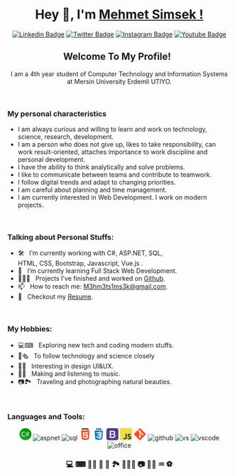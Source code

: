 <div align="center">
	
# Hey 👋, I'm [Mehmet Simsek !](https://github.com/m3hm3ts1ms3k/)


[![Linkedin Badge](https://img.shields.io/badge/-LinkedIn-0e76a8?style=flat-square&logo=Linkedin&logoColor=white)](https://www.linkedin.com/in/mehmet-simsek-431b1b196/)
[![Twitter Badge](https://img.shields.io/badge/-Twitter-00acee?style=flat-square&logo=Twitter&logoColor=white)](https://twitter.com/mehmets1ms3k)
[![Instagram Badge](https://img.shields.io/badge/-Instagram-e4405f?style=flat-square&logo=Instagram&logoColor=white)](https://www.instagram.com/mehmetsimsek.mn/)
[![Youtube Badge](https://img.shields.io/badge/-Youtube-ff0000?style=flat-square&logo=Youtube&logoColor=white)](https://www.youtube.com/channel/UCiT3qtZaMVFXyVdewroC8SQ)	

## Welcome To My Profile! &nbsp;

I am a 4th year student of Computer Technology and Information Systems at Mersin University Erdemli UTIYO.
<br>
</div><br>


### My personal characteristics <br>
- I am always curious and willing to learn and work on technology, science, research, development.
- I am a person who does not give up, likes to take responsibility, can work result-oriented, attaches importance to work discipline and personal development.
- I have the ability to think analytically and solve problems.
- I like to communicate between teams and contribute to teamwork.
- I follow digital trends and adapt to changing priorities.
- I am careful about planning and time management.
- I am currently interested in Web Development. I work on modern projects.
<br>

### Talking about Personal Stuffs:

- 🛠 &nbsp; I’m currently working with C#, ASP.NET, SQL, <br /> HTML, CSS, Bootstrap, Javascript, Vue.js .
- 🚀 &nbsp; I’m currently learning Full Stack Web Development.
- 👨🏻‍💻 &nbsp; Projects I've finished and worked on [Github](https://github.com/m3hm3ts1ms3k?tab=repositories).
- 📫 &nbsp; How to reach me: M3hm3ts1ms3k@gmail.com.
- 📝 &nbsp; Checkout my [Resume](https://drive.google.com/file/d/19UlDGgTvE_fvz1RLdiLVYEmhHTL2u0Sw/view?usp=sharing).
<br>

### My Hobbies:

- 💻⌨ &nbsp; Exploring new tech and coding modern stuffs.
- 📰🗞️ &nbsp; To follow technology and science closely
- 🎨📐 &nbsp; Interesting in design UI&UX.
- 🎵🎹 &nbsp; Making and listening to music.
- 📷🏞️ &nbsp; Traveling and photographing natural beauties.
<br>

### Languages and Tools:
<div align="center">
<img height="27" src="https://raw.githubusercontent.com/github/explore/80688e429a7d4ef2fca1e82350fe8e3517d3494d/topics/csharp/csharp.png" alt="csharp">
<img height="27" src="https://i.hizliresim.com/9jf9my0.png" alt="aspnet">
<img height="27" src="https://www.freeiconspng.com/uploads/sql-server-icon-png-29.png" alt="sql">
<img height="27" src="https://raw.githubusercontent.com/github/explore/80688e429a7d4ef2fca1e82350fe8e3517d3494d/topics/html/html.png" alt="html">
<img height="27" src="https://raw.githubusercontent.com/github/explore/80688e429a7d4ef2fca1e82350fe8e3517d3494d/topics/css/css.png" alt="css">
<img height="27" src="https://raw.githubusercontent.com/github/explore/80688e429a7d4ef2fca1e82350fe8e3517d3494d/topics/bootstrap/bootstrap.png" alt="bootstrap">
<img height="27" src="https://raw.githubusercontent.com/github/explore/80688e429a7d4ef2fca1e82350fe8e3517d3494d/topics/javascript/javascript.png" alt="javascript">
<img height="27" src="https://raw.githubusercontent.com/devicons/devicon/master/icons/git/git-original.svg" alt="git">
<img height="27" src="https://cdn-icons-png.flaticon.com/512/25/25231.png" alt="github">
<img height="27" src="https://visualstudio.microsoft.com/wp-content/uploads/2019/06/BrandVisualStudioWin2019-3.svg" alt="vs">
<img height="27" src="https://code.visualstudio.com/assets/images/code-stable.png" alt="vscode">
<img height="27" src="https://upload.wikimedia.org/wikipedia/commons/thumb/0/0c/Microsoft_Office_logo_%282013%E2%80%932019%29.svg/1728px-Microsoft_Office_logo_%282013%E2%80%932019%29.svg.png" alt="office">
</div>

<div align="center">

###  💻︎ ⌨︎ 👨‍💻 🎼 🎹 🏞 🚶🏻‍♂️ 📷️ 💪🏻 ♒️ ⚽️ 

</div>
